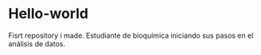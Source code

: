 # Hello-world
Fisrt repository i made. 
Estudiante de bioquímica iniciando sus pasos en el análisis de datos.
